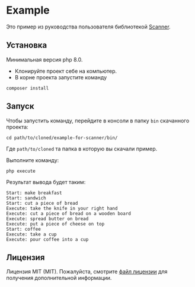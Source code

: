 # Example

Это пример из руководства пользователя
библиотекой [Scanner](https://github.com/vinogradsoft/scanner).

## Установка

Минимальная версия php 8.0.

- Клонируйте проект себе на компьютер.
- В корне проекта запустите команду 

``` 
composer install
```

## Запуск

Чтобы запустить команду, перейдите в консоли в папку `bin` скачанного проекта:

```
cd path/to/cloned/example-for-scanner/bin/
```

Где `path/to/cloned` та папка в которую вы скачали пример.

Выполните команду:

```
php execute
```

Результат вывода будет таким:

```
Start: make breakfast
Start: sandwich
Start: cut a piece of bread
Execute: take the knife in your right hand
Execute: cut a piece of bread on a wooden board
Execute: spread butter on bread
Execute: put a piece of cheese on top
Start: coffee
Execute: take a cup
Execute: pour coffee into a cup
```

## Лицензия

Лицензия MIT (MIT). Пожалуйста, смотрите [файл лицензии](LICENSE) для получения дополнительной информации.